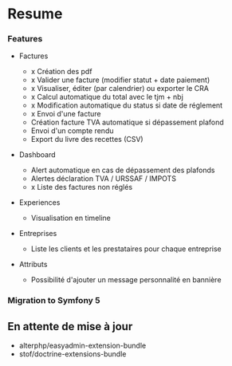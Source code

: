 # Resume

### Features

- Factures
    - x Création des pdf
    - x Valider une facture (modifier statut + date paiement)
    - x Visualiser, éditer (par calendrier) ou exporter le CRA
    - x Calcul automatique du total avec le tjm + nbj
    - x Modification automatique du status si date de réglement
    - x Envoi d'une facture
    - Création facture TVA automatique si dépassement plafond
    - Envoi d'un compte rendu
    - Export du livre des recettes (CSV)
    
- Dashboard
    - Alert automatique en cas de dépassement des plafonds
    - Alertes déclaration TVA / URSSAF / IMPOTS
    - x Liste des factures non réglés

- Experiences
    - Visualisation en timeline
    
- Entreprises
    - Liste les clients et les prestataires pour chaque entreprise
    
- Attributs
    - Possibilité d'ajouter un message personnalité en bannière
    
### Migration to Symfony 5

## En attente de mise à jour

- alterphp/easyadmin-extension-bundle
- stof/doctrine-extensions-bundle
